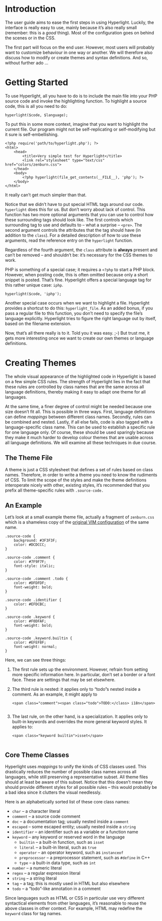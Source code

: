 

# Introduction #

The user guide aims to ease the first steps in using Hyperlight. Luckily, the interface is really easy to use, mainly because it’s also really small (remember: this is a _good_ thing). Most of the configuration goes on behind the scenes or in the CSS.

The first part will focus on the end user. However, most users will probably want to customize behaviour in one way or another. We will therefore also discuss how to modify or create themes and syntax definitions. And so, without further ado …

# Getting Started #

To use Hyperlight, all you have to do is to include the main file into your PHP source code and invoke the highlighting function. To highlight a source code, this is all you need to do:

```
hyperlight($code, $language);
```

To put this in some more context, imagine that you want to highlight the current file. Our program might not be self-replicating or self-modifying but it sure is self-embellishing.

```
<?php require('path/to/hyperlight.php'); ?>
<html>
    <head>
        <title>Very simple test for Hyperlight</title>
        <link rel="stylesheet" type="text/css" href="colors/zenburn.css">
    </head>
    <body>
        <?php hyperlight(file_get_contents(__FILE__), 'php'); ?>
    </body>
</html>
```

It really can’t get much simpler than that.

Notice that we didn’t have to put special HTML tags around our code. `hyperlight` does this for us. But don’t worry about lack of control. This function has two more optional arguments that you can use to control how these surrounding tags should look like. The first controls which surrounding tag to use and defaults to – what a surprise – `<pre>`. The second argument controls the attributes that the tag should have (in addition to the `class`). For a detailed description of how to use these arguments, read the reference entry on the `hyperlight` function.

Regardless of the fourth argument, the `class` attribute is **always** present and can’t be removed – and shouldn’t be: it’s necessary for the CSS themes to work.

PHP is something of a special case; it requires a `<?php` to start a PHP block. However, when posting code, this is often omitted because only a short snippet is posted. That’s fine. Hyperlight offers a special language tag for this rather unique case: `iphp`.

```
hyperlight($code, 'iphp');
```

Another special case occurs when we want to highlight a file. Hyperlight provides a shortcut to do this: `hyperlight_file`. As an added bonus, if you pass a regular file to this function, you don’t need to specify the file’s language explicitly. Hyperlight tries to figure the right language out by itself, based on the filename extension.

Now, that’s all there really is to it. Told you it was easy. ;-) But trust me, it gets more interesting once we want to create our own themes or language definitions.

# Creating Themes #

The whole visual appearance of the highlighted code in Hyperlight is based on a few simple CSS rules. The strength of Hyperlight lies in the fact that these rules are controlled by class names that are the same across all language definitions, thereby making it easy to adapt one theme for all languages.

At the same time, a finer degree of control might be needed because one size doesn’t fit all. This is possible in three ways. First, language definitions can define _mappings_ between different class names. Secondly, rules can be combined and nested. Lastly, if all else fails, code is also tagged with a language-specific class name. This can be used to establish a specific rule for one language only. Of course, these should be used sparingly because they make it much harder to develop colour themes that are usable across all language definitions. We will examine all these techniques in due course.

## The Theme File ##

A theme is just a CSS stylesheet that defines a set of rules based on class names. Therefore, in order to write a theme you need to know the rudiments of CSS. To limit the scope of the styles and make the theme definitions interoperate nicely with other, existing styles, it’s recommended that you prefix all theme-specific rules with `.source-code.`

## An Example ##

Let’s look at a small example theme file, actually a fragment of `zenburn.css` which is a shameless copy of the [original VIM configuration](http://slinky.imukuppi.org/zenburn/) of the same name.

```
.source-code {
    background: #3F3F3F;
    color: #DCDCCC;
}

.source-code .comment {
    color: #7F9F7F;
    font-style: italic;
}

.source-code .comment .todo {
    color: #DFDFDF;
    font-weight: bold;
}

.source-code .identifier {
    color: #EFDCBC;
}

.source-code .keyword {
    color: #F0DFAF;
    font-weight: bold;
}

.source-code .keyword.builtin {
    color: #EFEF8F;
    font-weight: normal;
}
```

Here, we can see three things:

<ol>
<li><p>The first rule sets up the environment. However, refrain from setting more specific information here. In particular, don’t set a border or a font face. These are settings that may be set elsewhere.</p></li>

<li><p>The third rule is nested: it applies only to “todo”s nested inside a comment. As an example, it might apply to</p>

<pre><code>&lt;span class="comment"&gt;&lt;span class="todo"&gt;TODO:&lt;/class&gt; i18n&lt;/span&gt;<br>
</code></pre>
</li>

<li><p>The last rule, on the other hand, is a specialization. It applies only to built-in keywords and overrides the more general keyword styles. It applies to:</p>

<pre><code>&lt;span class="keyword builtin"&gt;isset&lt;/span&gt;<br>
</code></pre>
</li>
</ol>

## Core Theme Classes ##

Hyperlight uses _mappings_ to unify the kinds of CSS classes used. This drastically reduces the number of possible class names across all languages, while still preserving a representative subset. All theme files should at least be aware of this subset. Notice that this doesn’t mean they should provide different styles for all possible rules – this would probably be a bad idea since it clutters the visual needlessly.

Here is an alphabetically sorted list of these core class names:

  * `char` – a character literal
  * `comment` – a source code comment
  * `doc` – a documentation tag; usually nested inside a `comment`
  * `escaped` – some escaped entity; usually nested inside a `string`
  * `identifier` – an identifier such as a variable or a function name
  * `keyword` – any keyword or reserved word in the language
    * `builtin` – a built-in function, such as `isset`
    * `literal` – a built-in literal, such as `true`
    * `operator` – an operator keyword, such as `instanceof`
    * `preprocessor` – a preprocessor statement, such as `#define` in C++
    * `type` – a built-in data type, such as `int`
  * `number` – a numeric literal
  * `regex` – a regular expression literal
  * `string` – a string literal
  * `tag` – a tag; this is mostly used in HTML but also elsewhere
  * `todo` – a “todo”-like annotation in a comment

Since languages such as HTML or CSS in particular use very different syntactical elements from other languages, it’s reasonable to reuse the above classes in other context. For example, HTML may redefine the `keyword` class for tag names.